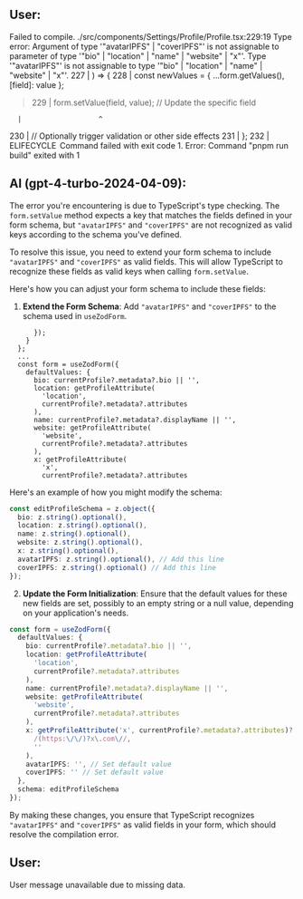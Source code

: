 ## User:

Failed to compile.
./src/components/Settings/Profile/Profile.tsx:229:19
Type error: Argument of type '"avatarIPFS" | "coverIPFS"' is not assignable to parameter of type '"bio" | "location" | "name" | "website" | "x"'.
Type '"avatarIPFS"' is not assignable to type '"bio" | "location" | "name" | "website" | "x"'.
227 | ) => {
228 | const newValues = { ...form.getValues(), [field]: value };

> 229 | form.setValue(field, value); // Update the specific field

      |                   ^

230 | // Optionally trigger validation or other side effects
231 | };
232 |
 ELIFECYCLE  Command failed with exit code 1.
Error: Command "pnpm run build" exited with 1

## AI (gpt-4-turbo-2024-04-09):

The error you're encountering is due to TypeScript's type checking. The `form.setValue` method expects a key that matches the fields defined in your form schema, but `"avatarIPFS"` and `"coverIPFS"` are not recognized as valid keys according to the schema you've defined.

To resolve this issue, you need to extend your form schema to include `"avatarIPFS"` and `"coverIPFS"` as valid fields. This will allow TypeScript to recognize these fields as valid keys when calling `form.setValue`.

Here's how you can adjust your form schema to include these fields:

1. **Extend the Form Schema**: Add `"avatarIPFS"` and `"coverIPFS"` to the schema used in `useZodForm`.

```204:222:apps/web/src/components/Settings/Profile/Profile.tsx
      });
    }
  };
  ...
  const form = useZodForm({
    defaultValues: {
      bio: currentProfile?.metadata?.bio || '',
      location: getProfileAttribute(
        'location',
        currentProfile?.metadata?.attributes
      ),
      name: currentProfile?.metadata?.displayName || '',
      website: getProfileAttribute(
        'website',
        currentProfile?.metadata?.attributes
      ),
      x: getProfileAttribute(
        'x',
        currentProfile?.metadata?.attributes
```

Here's an example of how you might modify the schema:

```typescript
const editProfileSchema = z.object({
  bio: z.string().optional(),
  location: z.string().optional(),
  name: z.string().optional(),
  website: z.string().optional(),
  x: z.string().optional(),
  avatarIPFS: z.string().optional(), // Add this line
  coverIPFS: z.string().optional() // Add this line
});
```

2. **Update the Form Initialization**: Ensure that the default values for these new fields are set, possibly to an empty string or a null value, depending on your application's needs.

```typescript
const form = useZodForm({
  defaultValues: {
    bio: currentProfile?.metadata?.bio || '',
    location: getProfileAttribute(
      'location',
      currentProfile?.metadata?.attributes
    ),
    name: currentProfile?.metadata?.displayName || '',
    website: getProfileAttribute(
      'website',
      currentProfile?.metadata?.attributes
    ),
    x: getProfileAttribute('x', currentProfile?.metadata?.attributes)?.replace(
      /(https:\/\/)?x\.com\//,
      ''
    ),
    avatarIPFS: '', // Set default value
    coverIPFS: '' // Set default value
  },
  schema: editProfileSchema
});
```

By making these changes, you ensure that TypeScript recognizes `"avatarIPFS"` and `"coverIPFS"` as valid fields in your form, which should resolve the compilation error.

## User:

User message unavailable due to missing data.
